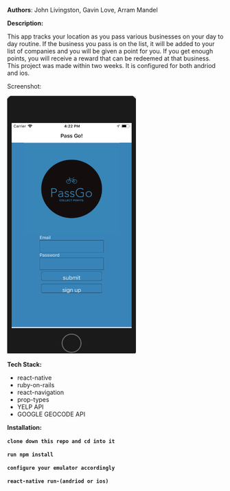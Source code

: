 <b>Authors</b>: John Livingston, Gavin Love, Arram Mandel

<b>Description:</b>

This app tracks your location as you pass various businesses on your day to day routine. If the business you pass is on the list, it will be added to your list of companies and you will be given a point for you. If you get enough points, you will receive a reward that can be redeemed at that business. This project was made within two weeks. It is configured for both andriod and ios.

Screenshot:

<img src="https://github.com/gavin-love/PassGo/blob/master/Screen%20Shot%202018-09-12%20at%204.21.56%20PM.png" width="300px" height="600px" alt="A picture of the login page">

<b>Tech Stack:</b>

<ul>
  <li>react-native</li>
  <li>ruby-on-rails</li>
  <li>react-navigation</li>
  <li>prop-types</li>
  <li>YELP API</li>
  <li>GOOGLE GEOCODE API</li>
</ul>

<b>Installation:</br>

```clone down this repo and cd into it```

```run npm install```

```configure your emulator accordingly```

```react-native run-(andriod or ios)```
